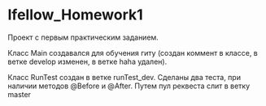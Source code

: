 # Ifellow_Homework1
Проект с первым практическим заданием.

Класс Main создавался для обучения гиту (создан коммент в классе, в ветке develop изменен, в ветке haha удален).

Класс RunTest создан в ветке runTest_dev. Сделаны два теста, при наличии методов @Before и @After. Путем пул реквеста слит в ветку master
